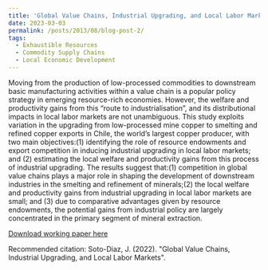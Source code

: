 ```yaml
---
title: 'Global Value Chains, Industrial Upgrading, and Local Labor Markets'
date: 2023-03-03
permalink: /posts/2013/08/blog-post-2/
tags:
  - Exhaustible Resources
  - Commodity Supply Chains
  - Local Economic Development
---
```


Moving from the production of low-processed commodities to downstream basic manufacturing activities within a value chain is a popular policy strategy in emerging resource-rich economies. However, the welfare and productivity gains from this “route to industrialisation”, and its distributional impacts in local labor markets are not unambiguous. This study exploits variation in the upgrading from low-processed mine copper to smelting and refined copper exports in Chile, the world’s largest copper producer, with two main objectives:(1) identifying the role of resource endowments and export competition in inducing industrial upgrading in local labor markets; and (2) estimating the local welfare and productivity gains from this process of industrial upgrading. The results suggest that:(1) competition in global value chains plays a major role in shaping the development of downstream industries in the smelting and refinement of minerals;(2) the local welfare and productivity gains from industrial upgrading in local labor markets are small; and (3) due to comparative advantages given by resource endowments, the potential gains from industrial policy are largely concentrated in the primary segment of mineral extraction.

[Download working paper here](https://papers.ssrn.com/sol3/papers.cfm?abstract_id=4606246)

Recommended citation: Soto-Diaz, J. (2022). "Global Value Chains, Industrial Upgrading, and Local Labor Markets". 




